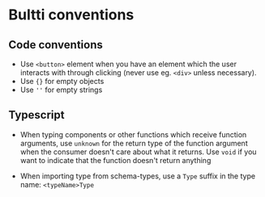 # Bultti conventions

## Code conventions

- Use `<button>` element when you have an element which the user interacts with through clicking (never use eg. `<div>` unless necessary).
- Use `{}` for empty objects
- Use `''` for empty strings

## Typescript

- When typing components or other functions which receive function arguments, use `unknown` for the return type of the function argument when the consumer doesn't care about what it returns. Use `void` if you want to indicate that the function doesn't return anything

- When importing type from schema-types, use a `Type` suffix in the type name: `<typeName>Type`
